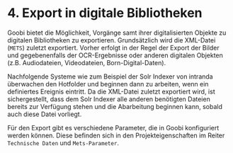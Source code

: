 # 4. Export in digitale Bibliotheken

Goobi bietet die Möglichkeit, Vorgänge samt ihrer digitalisierten Objekte zu digitalen Bibliotheken zu exportieren. Grundsätzlich wird die XML-Datei \(`METS`\) zuletzt exportiert. Vorher erfolgt in der Regel der Export der Bilder und gegebenenfalls der OCR-Ergebnisse oder anderen digitalen Objekten \(z.B. Audiodateien, Videodateien, Born-Digital-Daten\). 

Nachfolgende Systeme wie zum Beispiel der Solr Indexer von intranda überwachen den Hotfolder und beginnen dann zu arbeiten, wenn ein definiertes Ereignis eintritt. Da die XML-Datei zuletzt exportiert wird, ist sichergestellt, dass dem Solr Indexer alle anderen benötigten Dateien bereits zur Verfügung stehen und die Abarbeitung beginnen kann, sobald auch diese Datei vorliegt.

Für den Export gibt es verschiedene Parameter, die in Goobi konfiguriert werden können. Diese befinden sich in den Projekteigenschaften im Reiter `Technische Daten` und `Mets-Parameter`.

